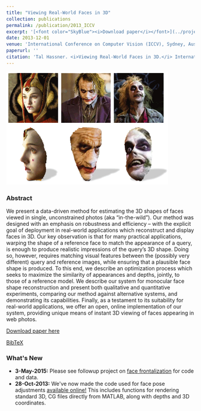 ```yaml
---
title: "Viewing Real-World Faces in 3D"
collection: publications
permalink: /publication/2013_ICCV
excerpt: '[<font color="SkyBlue"><i>Download paper</i></font>](../projects/ViewFaces3D/HassnerICCV2013.pdf)'
date: 2013-12-01
venue: 'International Conference on Computer Vision (ICCV), Sydney, Austraila'
paperurl: ''
citation: 'Tal Hassner. <i>Viewing Real-World Faces in 3D.</i> International Conference on Computer Vision (ICCV), Sydney, Austraila, 2013.'
---
```


<img src='../projects/ViewFaces3D/HassnerICCV2013_teaser.png'>

### Abstract
We present a data-driven method for estimating the 3D shapes of faces viewed in single, unconstrained photos (aka “in-the-wild”). Our method was designed with an emphasis on robustness and efficiency – with the explicit goal of deployment in real-world applications which reconstruct and display faces in 3D. Our key observation is that for many practical applications, warping the shape of a reference face to match the appearance of a query, is enough to produce realistic impressions of the query’s 3D shape. Doing so, however, requires matching visual features between the (possibly very different) query and reference images, while ensuring that a plausible face shape is produced. To this end, we describe an optimization process which seeks to maximize the similarity of appearances and depths, jointly, to those of a reference model. We describe our system for monocular face shape reconstruction and present both qualitative and quantitative experiments, comparing our method against alternative systems, and demonstrating its capabilities. Finally, as a testament to its suitability for real-world applications, we offer an open, online implementation of our system, providing unique means of instant 3D viewing of faces appearing in web photos.

[Download paper here](../projects/ViewFaces3D/HassnerICCV2013.pdf)

[BibTeX](../projects/ViewFaces3D/BibTeX.txt)

### What's New
- <b>3-May-2015:</b> Please see followup project on [face frontalization](./2015_CVPR_1) for code and data.
- <b>28-Oct-2013:</b> We've now made the code used for face pose adjustments [available online!](../projects/poses/project.html) This includes functions for rendering standard 3D, CG files directly from MATLAB, along with depths and 3D coordinates.

